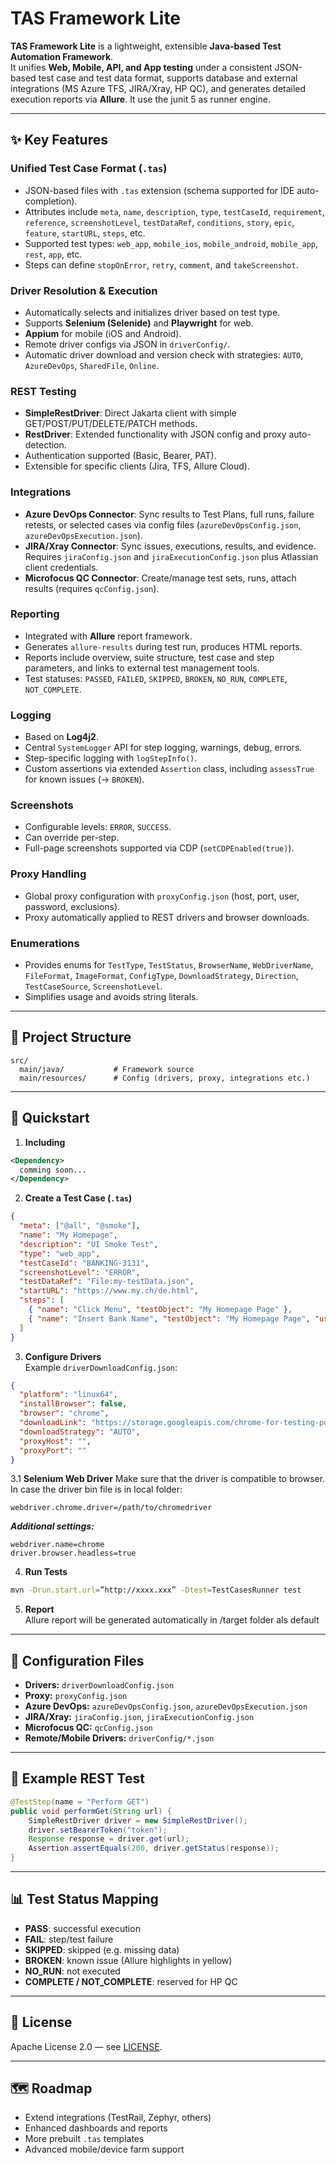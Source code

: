 # TAS Framework Lite

**TAS Framework Lite** is a lightweight, extensible **Java-based Test Automation Framework**.  
It unifies **Web, Mobile, API, and App testing** under a consistent JSON-based test case and test data format, supports database and external integrations (MS Azure TFS, JIRA/Xray, HP QC), and generates detailed execution reports via **Allure**. It use the junit 5 as runner engine.

---

## ✨ Key Features

### Unified Test Case Format (`.tas`)
- JSON-based files with `.tas` extension (schema supported for IDE auto-completion).
- Attributes include `meta`, `name`, `description`, `type`, `testCaseId`, `requirement`, `reference`, `screenshotLevel`, `testDataRef`, `conditions`, `story`, `epic`, `feature`, `startURL`, `steps`, etc.
- Supported test types: `web_app`, `mobile_ios`, `mobile_android`, `mobile_app`, `rest`, `app`, etc.
- Steps can define `stopOnError`, `retry`, `comment`, and `takeScreenshot`.

### Driver Resolution & Execution
- Automatically selects and initializes driver based on test type.
- Supports **Selenium (Selenide)** and **Playwright** for web.
- **Appium** for mobile (iOS and Android).
- Remote driver configs via JSON in `driverConfig/`.
- Automatic driver download and version check with strategies: `AUTO`, `AzureDevOps`, `SharedFile`, `Online`.

### REST Testing
- **SimpleRestDriver**: Direct Jakarta client with simple GET/POST/PUT/DELETE/PATCH methods.
- **RestDriver**: Extended functionality with JSON config and proxy auto-detection.
- Authentication supported (Basic, Bearer, PAT).
- Extensible for specific clients (Jira, TFS, Allure Cloud).

### Integrations
- **Azure DevOps Connector**: Sync results to Test Plans, full runs, failure retests, or selected cases via config files (`azureDevOpsConfig.json`, `azureDevOpsExecution.json`).
- **JIRA/Xray Connector**: Sync issues, executions, results, and evidence. Requires `jiraConfig.json` and `jiraExecutionConfig.json` plus Atlassian client credentials.
- **Microfocus QC Connector**: Create/manage test sets, runs, attach results (requires `qcConfig.json`).

### Reporting
- Integrated with **Allure** report framework.
- Generates `allure-results` during test run, produces HTML reports.
- Reports include overview, suite structure, test case and step parameters, and links to external test management tools.
- Test statuses: `PASSED`, `FAILED`, `SKIPPED`, `BROKEN`, `NO_RUN`, `COMPLETE`, `NOT_COMPLETE`.

### Logging
- Based on **Log4j2**.
- Central `SystemLogger` API for step logging, warnings, debug, errors.
- Step-specific logging with `logStepInfo()`.
- Custom assertions via extended `Assertion` class, including `assessTrue` for known issues (→ `BROKEN`).

### Screenshots
- Configurable levels: `ERROR`, `SUCCESS`.
- Can override per-step.
- Full-page screenshots supported via CDP (`setCDPEnabled(true)`).

### Proxy Handling
- Global proxy configuration with `proxyConfig.json` (host, port, user, password, exclusions).
- Proxy automatically applied to REST drivers and browser downloads.

### Enumerations
- Provides enums for `TestType`, `TestStatus`, `BrowserName`, `WebDriverName`, `FileFormat`, `ImageFormat`, `ConfigType`, `DownloadStrategy`, `Direction`, `TestCaseSource`, `ScreenshotLevel`.
- Simplifies usage and avoids string literals.

---

## 📂 Project Structure

```
src/
  main/java/           # Framework source
  main/resources/      # Config (drivers, proxy, integrations etc.)
```

---

## 🚀 Quickstart

1. **Including**  
```xml
<Dependency>
  comming soon...
</Dependency>

```

2. **Create a Test Case (`.tas`)**  
```json
{
  "meta": ["@all", "@smoke"],
  "name": "My Homepage",
  "description": "UI Smoke Test",
  "type": "web_app",
  "testCaseId": "BANKING-3131",
  "screenshotLevel": "ERROR",
  "testDataRef": "File:my-testData.json",
  "startURL": "https://www.my.ch/de.html",
  "steps": [
    { "name": "Click Menu", "testObject": "My Homepage Page" },
    { "name": "Insert Bank Name", "testObject": "My Homepage Page", "using": "zip", "takeScreenshot": true }
  ]
}
```

3. **Configure Drivers**  
Example `driverDownloadConfig.json`:
```json
{
  "platform": "linux64",
  "installBrowser": false,
  "browser": "chrome",
  "downloadLink": "https://storage.googleapis.com/chrome-for-testing-public/",
  "downloadStrategy": "AUTO",
  "proxyHost": "",
  "proxyPort": ""
}
```
3.1 **Selenium Web Driver**
Make sure that the driver is compatible to browser. In case the driver bin file is in local folder:
```
webdriver.chrome.driver=/path/to/chromedriver
```
***Additional settings:***
```
webdriver.name=chrome
driver.browser.headless=true
```

4. **Run Tests**  
```bash
mvn -Drun.start.url=”http://xxxx.xxx” -Dtest=TestCasesRunner test
```

5. **Report**  
Allure report will be generated automatically in /target folder als default


---

## 🔧 Configuration Files

- **Drivers:** `driverDownloadConfig.json`
- **Proxy:** `proxyConfig.json`
- **Azure DevOps:** `azureDevOpsConfig.json`, `azureDevOpsExecution.json`
- **JIRA/Xray:** `jiraConfig.json`, `jiraExecutionConfig.json`
- **Microfocus QC:** `qcConfig.json`
- **Remote/Mobile Drivers:** `driverConfig/*.json`

---

## 🧪 Example REST Test

```java
@TestStep(name = "Perform GET")
public void performGet(String url) {
    SimpleRestDriver driver = new SimpleRestDriver();
    driver.setBearerToken("token");
    Response response = driver.get(url);
    Assertion.assertEquals(200, driver.getStatus(response));
}
```

---

## 📊 Test Status Mapping

- **PASS**: successful execution  
- **FAIL**: step/test failure  
- **SKIPPED**: skipped (e.g. missing data)  
- **BROKEN**: known issue (Allure highlights in yellow)  
- **NO_RUN**: not executed  
- **COMPLETE / NOT_COMPLETE**: reserved for HP QC

---

## 📄 License

Apache License 2.0 — see [LICENSE](./LICENSE).

---

## 🗺️ Roadmap

- Extend integrations (TestRail, Zephyr, others)  
- Enhanced dashboards and reports  
- More prebuilt `.tas` templates  
- Advanced mobile/device farm support  
